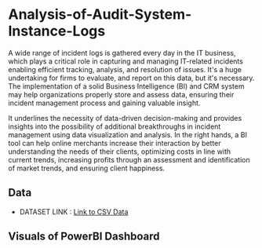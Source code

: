 # Analysis-of-Audit-System-Instance-Logs
A wide range of incident logs is gathered every day in the IT business, which plays a critical role in capturing and managing IT-related incidents enabling efficient tracking, analysis, and resolution of issues. It's a huge undertaking for firms to evaluate, and report on this data, but it's necessary. The implementation of a solid Business Intelligence (BI) and CRM system may help organizations properly store and assess data, ensuring their incident management process and gaining valuable insight.

It underlines the necessity of data-driven decision-making and provides insights into the possibility of additional breakthroughs in incident management using data visualization and analysis. In the right hands, a BI tool can help online merchants increase their interaction by better understanding the needs of their clients, optimizing costs in line with current trends, increasing profits through an assessment and identification of market trends, and ensuring client happiness.

## Data

- DATASET LINK : [Link to CSV Data](https://www.kaggle.com/datasets/shamiulislamshifat/it-incident-log-dataset)

## Visuals of PowerBI Dashboard
